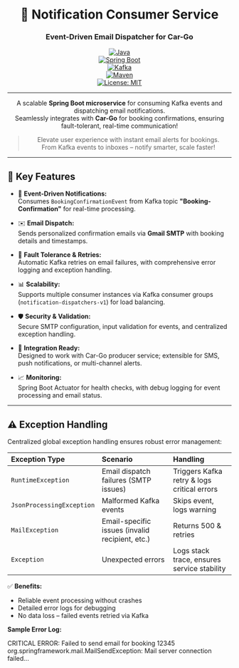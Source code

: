 <div align="center">

# 📧 Notification Consumer Service  
### Event-Driven Email Dispatcher for Car-Go  

[![Java](https://img.shields.io/badge/Java-20+-red?logo=java)](https://www.oracle.com/java/)  
[![Spring Boot](https://img.shields.io/badge/Spring%20Boot-3.x-brightgreen?logo=springboot)](https://spring.io/projects/spring-boot)  
[![Kafka](https://img.shields.io/badge/Apache%20Kafka-Event%20Driven-black?logo=apachekafka)](https://kafka.apache.org/)  
[![Maven](https://img.shields.io/badge/Maven-Build%20Tool-orange?logo=apachemaven)](https://maven.apache.org/)  
[![License: MIT](https://img.shields.io/badge/License-MIT-blue.svg)](LICENSE)  

---

A scalable **Spring Boot microservice** for consuming Kafka events and dispatching email notifications.  
Seamlessly integrates with **Car-Go** for booking confirmations, ensuring fault-tolerant, real-time communication!

> Elevate user experience with instant email alerts for bookings.  
> From Kafka events to inboxes – notify smarter, scale faster!

</div>

---

## 🌟 Key Features

- 📨 **Event-Driven Notifications:**  
  Consumes `BookingConfirmationEvent` from Kafka topic **"Booking-Confirmation"** for real-time processing.

- ✉️ **Email Dispatch:**  
  Sends personalized confirmation emails via **Gmail SMTP** with booking details and timestamps.

- 🔄 **Fault Tolerance & Retries:**  
  Automatic Kafka retries on email failures, with comprehensive error logging and exception handling.

- 📊 **Scalability:**  
  Supports multiple consumer instances via Kafka consumer groups (`notification-dispatchers-v1`) for load balancing.

- 🛡️ **Security & Validation:**  
  Secure SMTP configuration, input validation for events, and centralized exception handling.

- 🔗 **Integration Ready:**  
  Designed to work with Car-Go producer service; extensible for SMS, push notifications, or multi-channel alerts.

- 📈 **Monitoring:**  
  Spring Boot Actuator for health checks, with debug logging for event processing and email status.

---

## ⚠️ Exception Handling

Centralized global exception handling ensures robust error management:

| Exception Type | Scenario | Handling |
| :--- | :--- | :--- |
| `RuntimeException` | Email dispatch failures (SMTP issues) | Triggers Kafka retry & logs critical errors |
| `JsonProcessingException` | Malformed Kafka events | Skips event, logs warning |
| `MailException` | Email-specific issues (invalid recipient, etc.) | Returns 500 & retries |
| `Exception` | Unexpected errors | Logs stack trace, ensures service stability |

✅ **Benefits:**
- Reliable event processing without crashes  
- Detailed error logs for debugging  
- No data loss – failed events retried via Kafka  

**Sample Error Log:**

CRITICAL ERROR: Failed to send email for booking 12345
org.springframework.mail.MailSendException: Mail server connection failed...
